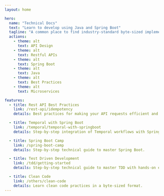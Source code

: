 ```yaml
---
layout: home

hero:
  name: "Technical Docs"
  text: "Learn to develop using Java and Spring Boot"
  tagline: "A common place to find industry-standard byte-sized implementations"
  actions:
    - theme: alt
      text: API Design
    - theme: alt
      text: Restful APIs
    - theme: alt
      text: Spring Boot
    - theme: alt
      text: Java
    - theme: alt
      text: Best Practices
    - theme: alt
      text: Microservices

features:
  - title: Rest API Best Practices
    link: /rest-api/idempotency
    details: Best practices for making your API requests efficient and reliable

  - title: Temporal with Spring Boot
    link: /temporal/temporal-with-springboot
    details: Step-by-step integration of Temporal workflows with Spring Boot.

  - title: Spring Boot Camp
    link: /spring-boot-camp
    details: Step-by-step technical guide to master Spring Boot.

  - title: Test Driven Development
    link: /tdd/getting-started
    details: Step-by-step technical guide to master TDD with hands-on examples.

  - title: Clean Code
    link: /others/clean-code
    details: Learn clean code practices in a byte-sized format.
---
```


